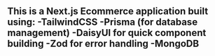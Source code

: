 This is a Next.js Ecommerce application built using: 
-TailwindCSS
-Prisma (for database management)
-DaisyUI for quick component building
-Zod for error handling
-MongoDB 
-